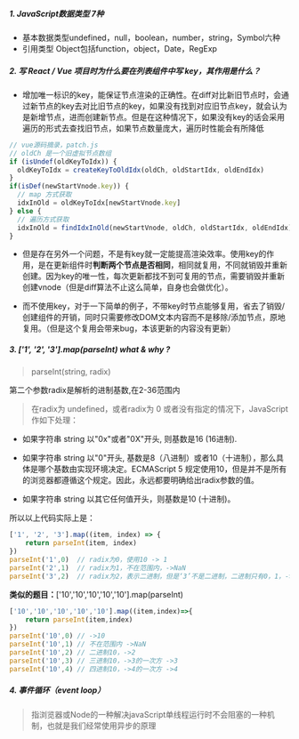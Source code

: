 ##### **1. JavaScript数据类型 7种**
* 基本数据类型undefined，null，boolean，number，string，Symbol六种
* 引用类型 Object包括function，object，Date，RegExp

##### **2. 写 React / Vue 项目时为什么要在列表组件中写 key，其作用是什么？**
* 增加唯一标识的key，能保证节点渲染的正确性。在diff对比新旧节点时，会通过新节点的key去对比旧节点的key，如果没有找到对应旧节点key，就会认为是新增节点，进而创建新节点。但是在这种情况下，如果没有key的话会采用遍历的形式去查找旧节点，如果节点数量庞大，遍历时性能会有所降低
```JavaScript
// vue源码摘录，patch.js
// oldCh 是一个旧虚拟节点数组
if (isUndef(oldKeyToIdx)) {
  oldKeyToIdx = createKeyToOldIdx(oldCh, oldStartIdx, oldEndIdx)
}
if(isDef(newStartVnode.key)) {
  // map 方式获取
  idxInOld = oldKeyToIdx[newStartVnode.key]
} else {
  // 遍历方式获取
  idxInOld = findIdxInOld(newStartVnode, oldCh, oldStartIdx, oldEndIdx)
}
```

* 但是存在另外一个问题，不是有key就一定能提高渲染效率。使用key的作用，是在更新组件时**判断两个节点是否相同**，相同就复用，不同就销毁并重新创建。因为key的唯一性，每次更新都找不到可复用的节点，需要销毁并重新创建vnode（但是diff算法不止这么简单，自身也会做优化）。

* 而不使用key，对于一下简单的例子，不带key时节点能够复用，省去了销毁/创建组件的开销，同时只需要修改DOM文本内容而不是移除/添加节点，原地复用。（但是这个复用会带来bug，本该更新的内容没有更新）

##### **3. ['1', '2', '3'].map(parseInt) what & why ?**
>parseInt(string, radix)

第二个参数radix是解析的进制基数,在2-36范围内
>在radix为 undefined，或者radix为 0 或者没有指定的情况下，JavaScript 作如下处理：

* 如果字符串 string 以"0x"或者"0X"开头, 则基数是16 (16进制).

* 如果字符串 string 以"0"开头, 基数是8（八进制）或者10（十进制），那么具体是哪个基数由实现环境决定。ECMAScript 5 规定使用10，但是并不是所有的浏览器都遵循这个规定。因此，永远都要明确给出radix参数的值。

* 如果字符串 string 以其它任何值开头，则基数是10 (十进制)。

所以以上代码实际上是：
```JavaScript
['1', '2', '3'].map((item, index) => {
	return parseInt(item, index)
})
parseInt('1',0)  // radix为0，使用10 -> 1
parseInt('2',1)  // radix为1，不在范围内，->NaN
parseInt('3',2)  // radix为2，表示二进制，但是‘3’不是二进制，二进制只有0，1，->NaN
```

**类似的题目：**['10','10','10','10','10'].map(parseInt) 
```JavaScript
['10','10','10','10','10'].map((item,index)=>{
    return parseInt(item,index)
})
parseInt('10',0) // ->10
parseInt('10',1) // 不在范围内 ->NaN
parseInt('10',2) // 二进制10，->2
parseInt('10',3) // 三进制10，->3的一次方 ->3
parseInt('10',4) // 四进制10，->4的一次方 ->4
```

##### **4. 事件循环（event loop）**
>指浏览器或Node的一种解决javaScript单线程运行时不会阻塞的一种机制，也就是我们经常使用异步的原理
